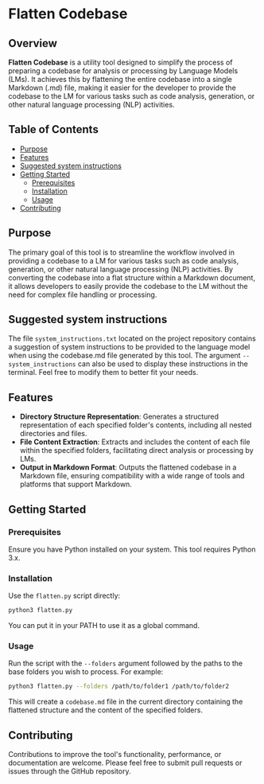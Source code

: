# Flatten Codebase

## Overview

**Flatten Codebase** is a utility tool designed to simplify the process of preparing a codebase for analysis or processing by Language Models (LMs). It achieves this by flattening the entire codebase into a single Markdown (.md) file, making it easier for the developer to provide the codebase to the LM for various tasks such as code analysis, generation, or other natural language processing (NLP) activities.

## Table of Contents

- [Purpose](#purpose)
- [Features](#features)
- [Suggested system instructions](#suggested-system-instructions)
- [Getting Started](#getting-started)
  - [Prerequisites](#prerequisites)
  - [Installation](#installation)
  - [Usage](#usage)
- [Contributing](#contributing)

## Purpose

The primary goal of this tool is to streamline the workflow involved in providing a codebase to a LM for various tasks such as code analysis, generation, or other natural language processing (NLP) activities. By converting the codebase into a flat structure within a Markdown document, it allows developers to easily provide the codebase to the LM without the need for complex file handling or processing.

## Suggested system instructions
The file `system_instructions.txt` located on the project repository contains a suggestion of system instructions to be provided to the language model when using the codebase.md file generated by this tool. The argument `--system_instructions` can also be used to display these instructions in the terminal. Feel free to modify them to better fit your needs.

## Features

- **Directory Structure Representation**: Generates a structured representation of each specified folder's contents, including all nested directories and files.
- **File Content Extraction**: Extracts and includes the content of each file within the specified folders, facilitating direct analysis or processing by LMs.
- **Output in Markdown Format**: Outputs the flattened codebase in a Markdown file, ensuring compatibility with a wide range of tools and platforms that support Markdown.

## Getting Started

### Prerequisites

Ensure you have Python installed on your system. This tool requires Python 3.x.

### Installation

Use the `flatten.py` script directly:
```bash
python3 flatten.py
```
You can put it in your PATH to use it as a global command.

### Usage

Run the script with the `--folders` argument followed by the paths to the base folders you wish to process. For example:
```bash
python3 flatten.py --folders /path/to/folder1 /path/to/folder2
```

This will create a `codebase.md` file in the current directory containing the flattened structure and the content of the specified folders.

## Contributing

Contributions to improve the tool's functionality, performance, or documentation are welcome. Please feel free to submit pull requests or issues through the GitHub repository.